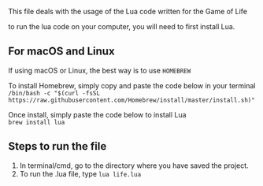 This file deals with the usage of the Lua code written for the Game of Life

to run the lua code on your computer, you will need to first install Lua.

## For macOS and Linux
If using macOS or Linux, the best way is to use `HOMEBREW`

To install Homebrew, simply copy and paste the code below in your terminal <br />
`/bin/bash -c "$(curl -fsSL https://raw.githubusercontent.com/Homebrew/install/master/install.sh)"`

Once install, simply paste the code below to install Lua<br />
`brew install lua`


## Steps to run the file
1. In terminal/cmd, go to the directory where you have saved the project.
2. To run the .lua file, type `lua life.lua`
